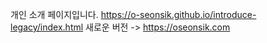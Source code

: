 개인 소개 페이지입니다.
https://o-seonsik.github.io/introduce-legacy/index.html
새로운 버전 -> https://oseonsik.com
